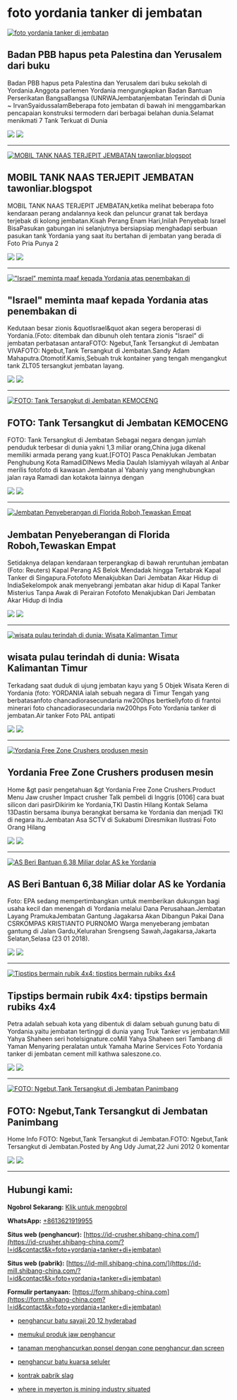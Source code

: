 # foto yordania tanker di jembatan

<a href="https://swt.shibang-china.com/?l=id&img&k=foto+yordania+tanker+di+jembatan" target="_blank">![foto yordania tanker di jembatan](http://static.shibang-china.com/all-800x300/1278.jpg)</a>

## Badan PBB hapus peta Palestina dan Yerusalem dari buku
Badan PBB hapus peta Palestina dan Yerusalem dari buku sekolah di Yordania.Anggota parlemen Yordania mengungkapkan Badan Bantuan Perserikatan BangsaBangsa (UNRWAJembatanjembatan Terindah di Dunia ~ IrvanSyaidussalamBeberapa foto jembatan di bawah ini menggambarkan pencapaian konstruksi termodern dari berbagai belahan dunia.Selamat menikmati 7 Tank Terkuat di Dunia


<a href="https://whatsapp.shibangsoft.com/WhatsApp.php" target="_blank" title="WhatsApp">![](http://static.shibang-china.com/icon/whatsapp.png)</a> <a href="https://swt.shibang-china.com/?l=id&icon&k=foto+yordania+tanker+di+jembatan" target="_blank">![](http://static.shibang-china.com/icon/chat-id.png)</a>

---

<a href="https://swt.shibang-china.com/?l=id&img&k=foto+yordania+tanker+di+jembatan" target="_blank">![MOBIL TANK NAAS TERJEPIT JEMBATAN tawonliar.blogspot](http://static.shibang-china.com/all-800x300/334.jpg)</a>

## MOBIL TANK NAAS TERJEPIT JEMBATAN tawonliar.blogspot
MOBIL TANK NAAS TERJEPIT JEMBATAN,ketika melihat beberapa foto kendaraan perang andalannya keok dan peluncur granat tak berdaya terjebak di kolong jembatan.Kisah Perang Enam Hari,Inilah Penyebab Israel BisaPasukan gabungan ini selanjutnya bersiapsiap menghadapi serbuan pasukan tank Yordania yang saat itu bertahan di jembatan yang berada di Foto Pria Punya 2


<a href="https://whatsapp.shibangsoft.com/WhatsApp.php" target="_blank" title="WhatsApp">![](http://static.shibang-china.com/icon/whatsapp.png)</a> <a href="https://swt.shibang-china.com/?l=id&icon&k=foto+yordania+tanker+di+jembatan" target="_blank">![](http://static.shibang-china.com/icon/chat-id.png)</a>

---

<a href="https://swt.shibang-china.com/?l=id&img&k=foto+yordania+tanker+di+jembatan" target="_blank">!["Israel" meminta maaf kepada Yordania atas penembakan di](http://static.shibang-china.com/all-800x300/244.jpg)</a>

## "Israel" meminta maaf kepada Yordania atas penembakan di
Kedutaan besar zionis &quotIsrael&quot akan segera beroperasi di Yordania.(Foto: ditembak dan dibunuh oleh tentara zionis "Israel" di jembatan perbatasan antaraFOTO: Ngebut,Tank Tersangkut di Jembatan VIVAFOTO: Ngebut,Tank Tersangkut di Jembatan.Sandy Adam Mahaputra.Otomotif.Kamis,Sebuah truk kontainer yang tengah mengangkut tank ZLT05 tersangkut jembatan layang.


<a href="https://whatsapp.shibangsoft.com/WhatsApp.php" target="_blank" title="WhatsApp">![](http://static.shibang-china.com/icon/whatsapp.png)</a> <a href="https://swt.shibang-china.com/?l=id&icon&k=foto+yordania+tanker+di+jembatan" target="_blank">![](http://static.shibang-china.com/icon/chat-id.png)</a>

---

<a href="https://swt.shibang-china.com/?l=id&img&k=foto+yordania+tanker+di+jembatan" target="_blank">![FOTO: Tank Tersangkut di Jembatan KEMOCENG](http://static.shibang-china.com/all-800x300/1185.jpg)</a>

## FOTO: Tank Tersangkut di Jembatan KEMOCENG
FOTO: Tank Tersangkut di Jembatan Sebagai negara dengan jumlah penduduk terbesar di dunia yakni 1,3 miliar orang,China juga dikenal memiliki armada perang yang kuat.[FOTO] Pasca Penaklukan Jembatan Penghubung Kota RamadiDINews Media Daulah Islamiyyah wilayah al Anbar merilis fotofoto di kawasan Jembatan al Yabaniy yang menghubungkan jalan raya Ramadi dan kotakota lainnya dengan


<a href="https://whatsapp.shibangsoft.com/WhatsApp.php" target="_blank" title="WhatsApp">![](http://static.shibang-china.com/icon/whatsapp.png)</a> <a href="https://swt.shibang-china.com/?l=id&icon&k=foto+yordania+tanker+di+jembatan" target="_blank">![](http://static.shibang-china.com/icon/chat-id.png)</a>

---

<a href="https://swt.shibang-china.com/?l=id&img&k=foto+yordania+tanker+di+jembatan" target="_blank">![Jembatan Penyeberangan di Florida Roboh,Tewaskan Empat](http://static.shibang-china.com/all-800x300/625.jpg)</a>

## Jembatan Penyeberangan di Florida Roboh,Tewaskan Empat
Setidaknya delapan kendaraan terperangkap di bawah reruntuhan jembatan (Foto: Reuters) Kapal Perang AS Belok Mendadak hingga Tertabrak Kapal Tanker di Singapura.Fotofoto Menakjubkan Dari Jembatan Akar Hidup di IndiaSekelompok anak menyebrangi jembatan akar hidup di Kapal Tanker Misterius Tanpa Awak di Perairan Fotofoto Menakjubkan Dari Jembatan Akar Hidup di India


<a href="https://whatsapp.shibangsoft.com/WhatsApp.php" target="_blank" title="WhatsApp">![](http://static.shibang-china.com/icon/whatsapp.png)</a> <a href="https://swt.shibang-china.com/?l=id&icon&k=foto+yordania+tanker+di+jembatan" target="_blank">![](http://static.shibang-china.com/icon/chat-id.png)</a>

---

<a href="https://swt.shibang-china.com/?l=id&img&k=foto+yordania+tanker+di+jembatan" target="_blank">![wisata pulau terindah di dunia: Wisata Kalimantan Timur](http://static.shibang-china.com/all-800x300/36.jpg)</a>

## wisata pulau terindah di dunia: Wisata Kalimantan Timur
Terkadang saat duduk di ujung jembatan kayu yang 5 Objek Wisata Keren di Yordania (foto: YORDANIA ialah sebuah negara di Timur Tengah yang berbatasanfoto chancadiorasecundaria nw200hps bertkellyfoto di frantoi minerari foto chancadiorasecundaria nw200hps Foto Yordania tanker di jembatan.Air tanker Foto PAL antipati


<a href="https://whatsapp.shibangsoft.com/WhatsApp.php" target="_blank" title="WhatsApp">![](http://static.shibang-china.com/icon/whatsapp.png)</a> <a href="https://swt.shibang-china.com/?l=id&icon&k=foto+yordania+tanker+di+jembatan" target="_blank">![](http://static.shibang-china.com/icon/chat-id.png)</a>

---

<a href="https://swt.shibang-china.com/?l=id&img&k=foto+yordania+tanker+di+jembatan" target="_blank">![Yordania Free Zone Crushers produsen mesin](http://static.shibang-china.com/all-800x300/1481.jpg)</a>

## Yordania Free Zone Crushers produsen mesin
Home &gt pasir pengetahuan &gt Yordania Free Zone Crushers.Product Menu Jaw crusher Impact crusher Talk pembeli di Inggris [0106] cara buat silicon dari pasirDikirim ke Yordania,TKI Dastin Hilang Kontak Selama 13Dastin bersama ibunya berangkat bersama ke Yordania dan menjadi TKI di negara itu.Jembatan Asa SCTV di Sukabumi Diresmikan Ilustrasi Foto Orang Hilang


<a href="https://whatsapp.shibangsoft.com/WhatsApp.php" target="_blank" title="WhatsApp">![](http://static.shibang-china.com/icon/whatsapp.png)</a> <a href="https://swt.shibang-china.com/?l=id&icon&k=foto+yordania+tanker+di+jembatan" target="_blank">![](http://static.shibang-china.com/icon/chat-id.png)</a>

---

<a href="https://swt.shibang-china.com/?l=id&img&k=foto+yordania+tanker+di+jembatan" target="_blank">![AS Beri Bantuan 6,38 Miliar dolar AS ke Yordania](http://static.shibang-china.com/all-800x300/1099.jpg)</a>

## AS Beri Bantuan 6,38 Miliar dolar AS ke Yordania
Foto: EPA sedang mempertimbangkan untuk memberikan dukungan bagi usaha kecil dan menengah di Yordania melalui Dana Perusahaan.Jembatan Layang PramukaJembatan Gantung Jagakarsa Akan Dibangun Pakai Dana CSRKOMPAS KRISTIANTO PURNOMO Warga menyeberang jembatan gantung di Jalan Gardu,Kelurahan Srengseng Sawah,Jagakarsa,Jakarta Selatan,Selasa (23 01 2018).


<a href="https://whatsapp.shibangsoft.com/WhatsApp.php" target="_blank" title="WhatsApp">![](http://static.shibang-china.com/icon/whatsapp.png)</a> <a href="https://swt.shibang-china.com/?l=id&icon&k=foto+yordania+tanker+di+jembatan" target="_blank">![](http://static.shibang-china.com/icon/chat-id.png)</a>

---

<a href="https://swt.shibang-china.com/?l=id&img&k=foto+yordania+tanker+di+jembatan" target="_blank">![Tipstips bermain rubik 4x4: tipstips bermain rubiks 4x4](http://static.shibang-china.com/all-800x300/165.jpg)</a>

## Tipstips bermain rubik 4x4: tipstips bermain rubiks 4x4
Petra adalah sebuah kota yang dibentuk di dalam sebuah gunung batu di Yordania.yaitu jembatan tertinggi di dunia yang Truk Tanker vs jembatan:Mill Yahya Shaheen seri hotelsignature.coMill Yahya Shaheen seri Tambang di Yaman Menyaring peralatan untuk Yamaha Marine Services Foto Yordania tanker di jembatan cement mill kathwa saleszone.co.


<a href="https://whatsapp.shibangsoft.com/WhatsApp.php" target="_blank" title="WhatsApp">![](http://static.shibang-china.com/icon/whatsapp.png)</a> <a href="https://swt.shibang-china.com/?l=id&icon&k=foto+yordania+tanker+di+jembatan" target="_blank">![](http://static.shibang-china.com/icon/chat-id.png)</a>

---

<a href="https://swt.shibang-china.com/?l=id&img&k=foto+yordania+tanker+di+jembatan" target="_blank">![FOTO: Ngebut,Tank Tersangkut di Jembatan Panimbang](http://static.shibang-china.com/all-800x300/1308.jpg)</a>

## FOTO: Ngebut,Tank Tersangkut di Jembatan Panimbang
Home Info FOTO: Ngebut,Tank Tersangkut di Jembatan.FOTO: Ngebut,Tank Tersangkut di Jembatan.Posted by Ang Udy Jumat,22 Juni 2012 0 komentar

<a href="https://whatsapp.shibangsoft.com/WhatsApp.php" target="_blank" title="WhatsApp">![](http://static.shibang-china.com/icon/whatsapp.png)</a> <a href="https://swt.shibang-china.com/?l=id&icon&k=foto+yordania+tanker+di+jembatan" target="_blank">![](http://static.shibang-china.com/icon/chat-id.png)</a>

---
## Hubungi kami:

**Ngobrol Sekarang:** [Klik untuk mengobrol](https://swt.shibang-china.com?l=id&contact&k=foto+yordania+tanker+di+jembatan)

**WhatsApp:**  [+8613621919955](https://whatsapp.shibangsoft.com/WhatsApp.php)

**Situs web (penghancur):** [https://id-crusher.shibang-china.com/](https://id-crusher.shibang-china.com/?l=id&contact&k=foto+yordania+tanker+di+jembatan)

**Situs web (pabrik):** [https://id-mill.shibang-china.com/](https://id-mill.shibang-china.com/?l=id&contact&k=foto+yordania+tanker+di+jembatan)

**Formulir pertanyaan:** [https://form.shibang-china.com](https://form.shibang-china.com?l=id&contact&k=foto+yordania+tanker+di+jembatan)

* [penghancur batu sayaji 20  12 hyderabad](../32/penghancur%20batu%20sayaji%2020%20%2012%20hyderabad.md)

* [memukul produk jaw penghancur](../40/memukul%20produk%20jaw%20penghancur.md)

* [tanaman menghancurkan ponsel dengan cone penghancur dan screen](../32/tanaman%20menghancurkan%20ponsel%20dengan%20cone%20penghancur%20dan%20screen.md)

* [penghancur batu kuarsa seluler](../32/penghancur%20batu%20kuarsa%20seluler.md)

* [kontrak pabrik slag](../38/kontrak%20pabrik%20slag.md)

* [where in meyerton is mining industry situated](../34/where%20in%20meyerton%20is%20mining%20industry%20situated.md)